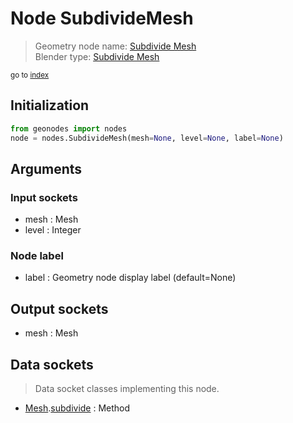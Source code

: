
# Node SubdivideMesh

> Geometry node name: [Subdivide Mesh](https://docs.blender.org/manual/en/latest/modeling/geometry_nodes/mesh/subdivide_mesh.html)<br>
  Blender type: [Subdivide Mesh](https://docs.blender.org/api/current/bpy.types.GeometryNodeSubdivideMesh.html)
  
<sub>go to [index](/docs/index.md)</sub>

Initialization
--------------
```python
from geonodes import nodes
node = nodes.SubdivideMesh(mesh=None, level=None, label=None)
```



## Arguments


### Input sockets

- mesh : Mesh
- level : Integer

### Node label

- label : Geometry node display label (default=None)

## Output sockets

- mesh : Mesh

## Data sockets

> Data socket classes implementing this node.
  
  
- [Mesh](/docs/sockets/Mesh.md).[subdivide](/docs/sockets/Mesh.md#subdivide) : Method
  
